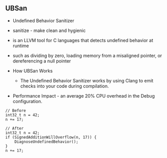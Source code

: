 <!-- 
title: UBSan
from: work
create: 2018-11-07
tags: ios
-->

## UBSan

- Undefined Behavior Sanitizer
- sanitize - make clean and hygienic
- is an LLVM tool for C languages that detects undefined behavior at runtime
- such as dividing by zero, loading memory from a misaligned pointer, or dereferencing a null pointer
- How UBSan Works
	- The Undefined Behavior Sanitizer works by using Clang to emit checks into your code during compilation. 

- Performance Impact - an average 20% CPU overhead in the Debug configuration.
	
```
// Before
int32_t n = 42;
n += 17;

// After
int32_t n = 42;
if (SignedAdditionWillOverflow(n, 17)) {
    DiagnoseUndefinedBehavior();
}
n += 17;
```

